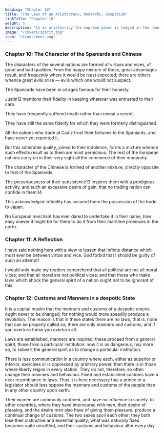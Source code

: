 ```yaml
---
heading: "Chapter 10"
title: "The Laws of an Aristocracy, Monarchy, Despotism"
linkTitle: "Chapter 10"
weight: 6
description: "In an aristocracy the supreme power is lodged in the hands of a certain number of persons"
image: "/covers/spirit.jpg"
icon: "/icons/mont.png"
---
```



### Chapter 10: The Character of the Spaniards and Chinese

The characters of the several nations are formed of virtues and vices, of good and bad qualities. From the happy mixture of these, great advantages result, and frequently where it would be least expected; there are others whence great evils arise — evils which one would not suspect.

The Spaniards have been in all ages famous for their honesty.

Justin12 mentions their fidelity in keeping whatever was entrusted to their care.

They have frequently suffered death rather than reveal a secret.

They have still the same fidelity for which they were formerly distinguished. 

All the nations who trade at Cadiz trust their fortunes to the Spaniards, and have never yet repented it. 

But this admirable quality, joined to their indolence, forms a mixture whence such effects result as to them are most pernicious. The rest of the European nations carry on in their very sight all the commerce of their monarchy.

The character of the Chinese is formed of another mixture, directly opposite to that of the Spaniards.

The precariousness of their subsistence13 inspires them with a prodigious activity, and such an excessive desire of gain, that no trading nation can confide in them.14 

This acknowledged infidelity has secured them the possession of the trade to Japan. 

No European merchant has ever dared to undertake it in their name, how easy soever it might be for them to do it from their maritime provinces in the north.


### Chapter 11: A Reflection

I have said nothing here with a view to lessen that infinite distance which must ever be between virtue and vice. God forbid that I should be guilty of such an attempt! 

I would only make my readers comprehend that all political are not all moral vices; and that all moral are not political vices; and that those who make laws which shock the general spirit of a nation ought not to be ignorant of this.


### Chapter 12: Customs and Manners in a despotic State

It is a capital maxim that the manners and customs of a despotic empire ought never to be changed; for nothing would more speedily produce a revolution. The reason is that in these states there are no laws, that is, none that can be properly called so; there are only manners and customs; and if you overturn these you overturn all.

Laws are established, manners are inspired; these proceed from a general spirit, those from a particular institution: now it is as dangerous, nay more so, to subvert the general spirit as to change a particular institution.

There is less communication in a country where each, either as superior or inferior, exercises or is oppressed by arbitrary power, than there is in those where liberty reigns in every station. They do not, therefore, so often change their manners and behaviour. Fixed and established customs have a near resemblance to laws. Thus it is here necessary that a prince or a legislator should less oppose the manners and customs of the people than in any other country upon earth.

Their women are commonly confined, and have no influence in society. In other countries, where they have intercourse with men, their desire of pleasing, and the desire men also have of giving them pleasure, produce a continual change of customs. The two sexes spoil each other; they both lose their distinctive and essential quality; what was naturally fixed becomes quite unsettled, and their customs and behaviour alter every day.

